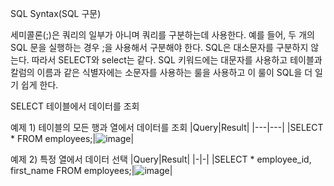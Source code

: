 SQL Syntax(SQL 구문)




세미콜론(;)은 쿼리의 일부가 아니며 쿼리를 구분하는데 사용한다. 예를 들어, 두 개의 SQL 문을 실행하는 경우 ;을 사용해서 구분해야 한다.
SQL은 대소문자를 구분하지 않는다. 따라서 SELECT와 select는 같다.
SQL 키워드에는 대문자를 사용하고 테이블과 칼럼의 이름과 같은 식별자에는 소문자를 사용하는 룰을 사용하고 이 룰이 SQL을 더 일기 쉽게 한다.

SELECT
테이블에서 데이터를 조회

예제 1) 테이블의 모든 행과 열에서 데이터를 조회
|Query|Result|
|---|---|
|SELECT * FROM employees;|![image](https://github.com/user-attachments/assets/66360128-7db3-42d9-936c-736ee1f5dc61)|

예제 2) 특정 열에서 데이터 선택
|Query|Result|
|-|-|
|SELECT * employee_id, first_name FROM employees;|![image](https://github.com/user-attachments/assets/05d4ce3e-aa11-49df-baf5-20d2fe6a9ef3)|



